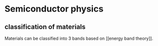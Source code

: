 

# Semiconductor physics
## classification of materials
Materials can be classified into 3 bands based on [[energy band theory]]. 

